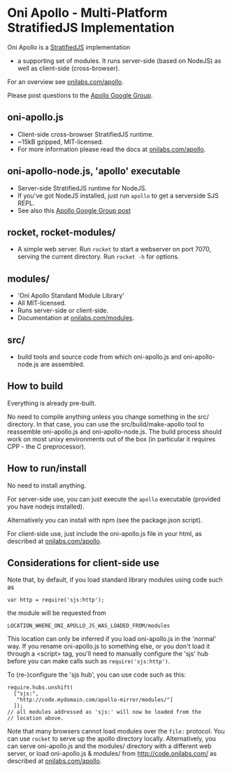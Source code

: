 Oni Apollo - Multi-Platform StratifiedJS Implementation
=======================================================

Oni Apollo is a [StratifiedJS](http://stratifiedjs.org) implementation
+ a supporting set of modules. It runs server-side (based on NodeJS)
as well as client-side (cross-browser).

For an overview see [onilabs.com/apollo](http://onilabs.com/apollo).

Please post questions to the [Apollo Google Group](http://groups.google.com/group/oni-apollo/topics).

oni-apollo.js
-------------

 - Client-side cross-browser StratifiedJS runtime.
 - ~15kB gzipped, MIT-licensed.
 - For more information please read the docs at [onilabs.com/apollo](http://onilabs.com/apollo).

oni-apollo-node.js, 'apollo' executable
---------------------------------------

 - Server-side StratifiedJS runtime for NodeJS.
 - If you've got NodeJS installed, just run `apollo` to get a serverside SJS REPL.
 - See also this [Apollo Google Group post](https://groups.google.com/forum/#!topic/oni-apollo/ZDkxczAZcgw)

rocket, rocket-modules/
-----------------------

 - A simple web server. Run `rocket` to start a webserver on port 7070, serving the
   current directory. Run `rocket -h` for options.

modules/
--------

 - 'Oni Apollo Standard Module Library'
 - All MIT-licensed. 
 - Runs server-side or client-side.
 - Documentation at [onilabs.com/modules](http://onilabs.com/modules).

src/
----

 - build tools and source code from which oni-apollo.js and
   oni-apollo-node.js are assembled.


How to build
------------

Everything is already pre-built. 

No need to compile anything unless you change something in the src/
directory. In that case, you can use the src/build/make-apollo tool to
reassemble oni-apollo.js and oni-apollo-node.js. The build process
should work on most unixy environments out of the box (in particular
it requires CPP - the C preprocessor).


How to run/install
------------------

No need to install anything.

For server-side use, you can just execute the `apollo` executable
(provided you have nodejs installed).

Alternatively you can install with npm (see the package.json script).

For client-side use, just include the oni-apollo.js file in your html,
as described at [onilabs.com/apollo](http://onilabs.com/apollo).


Considerations for client-side use
----------------------------------

Note that, by default, if you load standard library modules using code
such as

    var http = require('sjs:http');

the module will be requested from 

    LOCATION_WHERE_ONI_APOLLO_JS_WAS_LOADED_FROM/modules

This location can only be inferred if you load oni-apollo.js in the
'normal' way. If you rename oni-apollo.js to something else, or you
don't load it through a &lt;script> tag, you'll need to manually
configure the 'sjs' hub before you can make calls such as
`require('sjs:http')`.

To (re-)configure the 'sjs hub', you can use code such as this:

    require.hubs.unshift( 
      ["sjs:", 
       "http://code.mydomain.com/apollo-mirror/modules/"] 
      ]);
    // all modules addressed as 'sjs:' will now be loaded from the
    // location above.

Note that many browsers cannot load modules over the `file:`
protocol. You can use `rocket` to serve up the apollo directory
locally. Alternatively, you can serve oni-apollo.js and the modules/
directory with a different web server, or load oni-apollo.js &
modules/ from http://code.onilabs.com/ as described at
[onilabs.com/apollo](http://onilabs.com/apollo).

